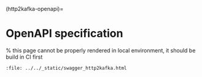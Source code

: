 (http2kafka-openapi)=

# OpenAPI specification

% this page cannot be properly rendered in local environment, it should be build in CI first

```{raw} html
:file: ../../_static/swagger_http2kafka.html
```
